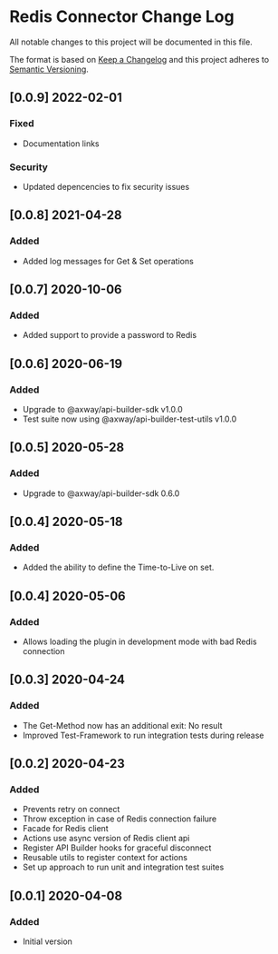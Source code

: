 # Redis Connector Change Log
All notable changes to this project will be documented in this file.

The format is based on [Keep a Changelog](http://keepachangelog.com/)
and this project adheres to [Semantic Versioning](http://semver.org/).

## [0.0.9] 2022-02-01
### Fixed
- Documentation links

### Security
- Updated depencencies to fix security issues

## [0.0.8] 2021-04-28
### Added
- Added log messages for Get & Set operations

## [0.0.7] 2020-10-06
### Added
- Added support to provide a password to Redis

## [0.0.6] 2020-06-19
### Added
- Upgrade to @axway/api-builder-sdk v1.0.0
- Test suite now using @axway/api-builder-test-utils v1.0.0

## [0.0.5] 2020-05-28
### Added
- Upgrade to @axway/api-builder-sdk 0.6.0

## [0.0.4] 2020-05-18
### Added
- Added the ability to define the Time-to-Live on set.

## [0.0.4] 2020-05-06
### Added
- Allows loading the plugin in development mode with bad Redis connection

## [0.0.3] 2020-04-24
### Added
- The Get-Method now has an additional exit: No result
- Improved Test-Framework to run integration tests during release

## [0.0.2] 2020-04-23
### Added
- Prevents retry on connect
- Throw exception in case of Redis connection failure
- Facade for Redis client
- Actions use async version of Redis client api
- Register API Builder hooks for graceful disconnect
- Reusable utils to register context for actions
- Set up approach to run unit and integration test suites

## [0.0.1] 2020-04-08
### Added
- Initial version
